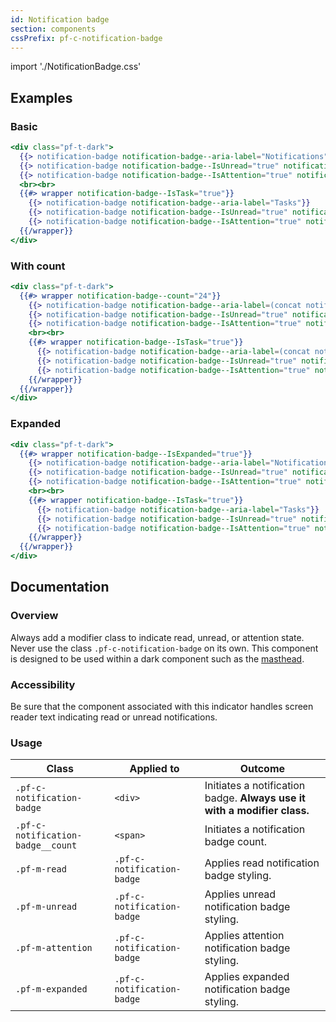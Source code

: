 ```yaml
---
id: Notification badge
section: components
cssPrefix: pf-c-notification-badge
---
```


import './NotificationBadge.css'

## Examples

### Basic

```hbs
<div class="pf-t-dark">
  {{> notification-badge notification-badge--aria-label="Notifications"}}
  {{> notification-badge notification-badge--IsUnread="true" notification-badge--aria-label="Unread notifications"}}
  {{> notification-badge notification-badge--IsAttention="true" notification-badge--aria-label="Attention notifications"}}
  <br><br>
  {{#> wrapper notification-badge--IsTask="true"}}
    {{> notification-badge notification-badge--aria-label="Tasks"}}
    {{> notification-badge notification-badge--IsUnread="true" notification-badge--aria-label="Unread tasks"}}
    {{> notification-badge notification-badge--IsAttention="true" notification-badge--aria-label="Attention tasks"}}
  {{/wrapper}}
</div>
```

### With count

```hbs
<div class="pf-t-dark">
  {{#> wrapper notification-badge--count="24"}}
    {{> notification-badge notification-badge--aria-label=(concat notification-badge--count " notifications")}}
    {{> notification-badge notification-badge--IsUnread="true" notification-badge--aria-label=(concat notification-badge--count " unread notifications")}}
    {{> notification-badge notification-badge--IsAttention="true" notification-badge--aria-label=(concat notification-badge--count " attention notifications")}}
    <br><br>
    {{#> wrapper notification-badge--IsTask="true"}}
      {{> notification-badge notification-badge--aria-label=(concat notification-badge--count " tasks")}}
      {{> notification-badge notification-badge--IsUnread="true" notification-badge--aria-label=(concat notification-badge--count " unread tasks")}}
      {{> notification-badge notification-badge--IsAttention="true" notification-badge--aria-label=(concat notification-badge--count " attention tasks")}}
    {{/wrapper}}
  {{/wrapper}}
</div>
```

### Expanded

```hbs
<div class="pf-t-dark">
  {{#> wrapper notification-badge--IsExpanded="true"}}
    {{> notification-badge notification-badge--aria-label="Notifications"}}
    {{> notification-badge notification-badge--IsUnread="true" notification-badge--aria-label="Unread notifications"}}
    {{> notification-badge notification-badge--IsAttention="true" notification-badge--aria-label="Attention notifications"}}
    <br><br>
    {{#> wrapper notification-badge--IsTask="true"}}
      {{> notification-badge notification-badge--aria-label="Tasks"}}
      {{> notification-badge notification-badge--IsUnread="true" notification-badge--aria-label="Unread tasks"}}
      {{> notification-badge notification-badge--IsAttention="true" notification-badge--aria-label="Attention tasks"}}
    {{/wrapper}}
  {{/wrapper}}
</div>
```

## Documentation

### Overview
Always add a modifier class to indicate read, unread, or attention state. Never use the class `.pf-c-notification-badge` on its own. This component is designed to be used within a dark component such as the [masthead](/components/masthead).

### Accessibility
Be sure that the component associated with this indicator handles screen reader text indicating read or unread notifications.

### Usage
| Class | Applied to | Outcome |
| -- | -- | -- |
| `.pf-c-notification-badge` | `<div>` |  Initiates a notification badge. **Always use it with a modifier class.** |
| `.pf-c-notification-badge__count` | `<span>` |  Initiates a notification badge count. |
| `.pf-m-read` | `.pf-c-notification-badge` |  Applies read notification badge styling. |
| `.pf-m-unread` | `.pf-c-notification-badge` |  Applies unread notification badge styling. |
| `.pf-m-attention` | `.pf-c-notification-badge` |  Applies attention notification badge styling. |
| `.pf-m-expanded` | `.pf-c-notification-badge` |  Applies expanded notification badge styling. |
